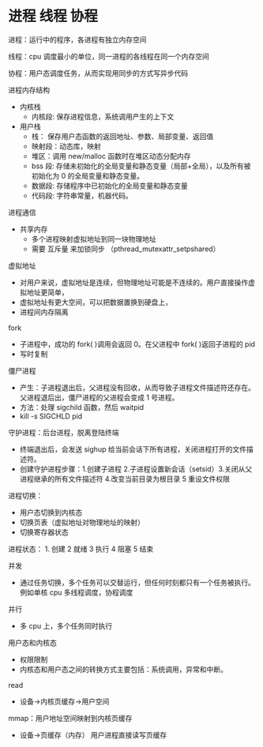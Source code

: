 # 进程 线程 协程

进程：运行中的程序，各进程有独立内存空间

线程：cpu 调度最小的单位，同一进程的各线程在同一个内存空间

协程：用户态调度任务，从而实现用同步的方式写异步代码

进程内存结构

- 内核栈
  - 内核段: 保存进程信息，系统调用产生的上下文
- 用户栈
  - 栈： 保存用户态函数的返回地址、参数、局部变量、返回值
  - 映射段：动态库，映射
  - 堆区：调用 new/malloc 函数时在堆区动态分配内存
  - bss 段: 存储未初始化的全局变量和静态变量（局部+全局），以及所有被初始化为 0 的全局变量和静态变量。
  - 数据段: 存储程序中已初始化的全局变量和静态变量
  - 代码段: 字符串常量，机器代码。

进程通信

- 共享内存
  - 多个进程映射虚拟地址到同一块物理地址
  - 需要 互斥量 来加锁同步 （pthread_mutexattr_setpshared）

虚拟地址

- 对用户来说，虚拟地址是连续，但物理地址可能是不连续的。用户直接操作虚拟地址更简单，
- 虚拟地址有更大空间，可以把数据置换到硬盘上，
- 进程间内存隔离

fork

- 子进程中，成功的 fork( )调用会返回 0。在父进程中 fork( )返回子进程的 pid
- 写时复制

僵尸进程

- 产生：子进程退出后，父进程没有回收，从而导致子进程文件描述符还存在。父进程退后出，僵尸进程的父进程会变成 1 号进程。
- 方法：处理 sigchild 函数，然后 waitpid
- kill -s SIGCHLD pid

守护进程：后台进程，脱离登陆终端

- 终端退出后，会发送 sighup 给当前会话下所有进程，关闭进程打开的文件描述符。
- 创建守护进程步骤：1.创建子进程 2.子进程设置新会话（setsid）3.关闭从父进程继承的所有文件描述符 4.改变当前目录为根目录 5 重设文件权限

进程切换：

- 用户态切换到内核态
- 切换页表（虚拟地址对物理地址的映射）
- 切换寄存器状态

进程状态： 1. 创建 2 就绪 3 执行 4 阻塞 5 结束

并发

- 通过任务切换，多个任务可以交替运行，但任何时刻都只有一个任务被执行。例如单核 cpu 多线程调度，协程调度

并行

- 多 cpu 上，多个任务同时执行

用户态和内核态

- 权限限制
- 内核态和用户态之间的转换方式主要包括：系统调用，异常和中断。

read

- 设备->内核页缓存->用户空间

mmap：用户地址空间映射到内核页缓存

- 设备->页缓存（内存） 用户进程直接读写页缓存
